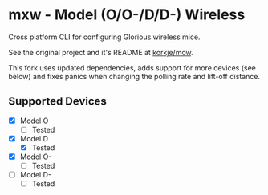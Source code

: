 # mxw - Model (O/O-/D/D-) Wireless
Cross platform CLI for configuring Glorious wireless mice.

See the original project and it's README at [korkje/mow](https://github.com/korkje/mow).

This fork uses updated dependencies, adds support for more devices (see below) and fixes panics when changing the polling rate and lift-off distance.

## Supported Devices
- [x] Model O
    - [ ] Tested
- [x] Model D
    - [x] Tested
- [x] Model O-
    - [ ] Tested
- [ ] Model D-
    - [ ] Tested
